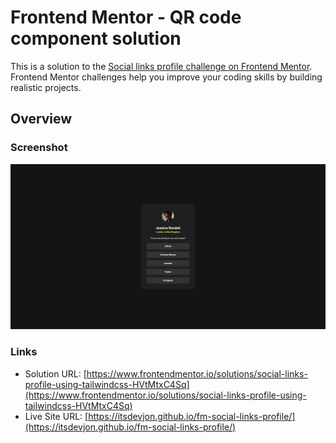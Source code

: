 # Frontend Mentor - QR code component solution

This is a solution to the [Social links profile challenge on Frontend Mentor](https://www.frontendmentor.io/challenges/social-links-profile-UG32l9m6dQ). Frontend Mentor challenges help you improve your coding skills by building realistic projects. 

## Overview

### Screenshot

![](./screenshot.png)

### Links

- Solution URL: [https://www.frontendmentor.io/solutions/social-links-profile-using-tailwindcss-HVtMtxC4Sq](https://www.frontendmentor.io/solutions/social-links-profile-using-tailwindcss-HVtMtxC4Sq)
- Live Site URL: [https://itsdevjon.github.io/fm-social-links-profile/](https://itsdevjon.github.io/fm-social-links-profile/)